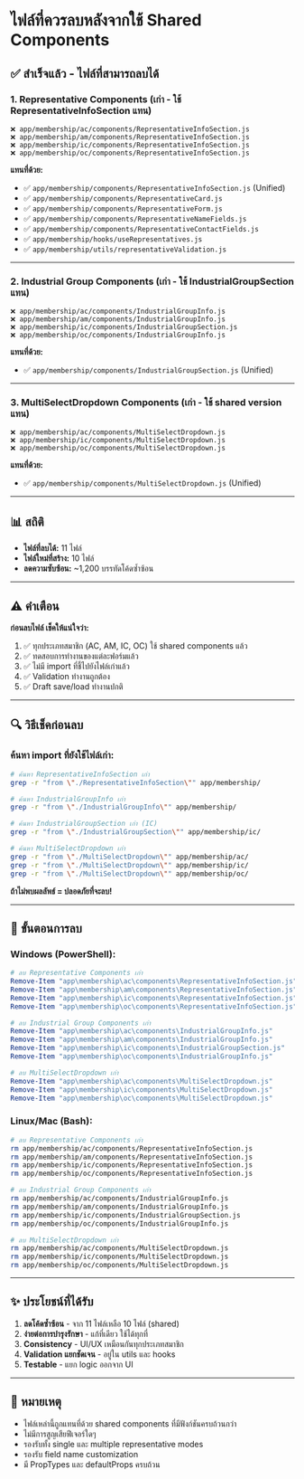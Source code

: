 # ไฟล์ที่ควรลบหลังจากใช้ Shared Components

## ✅ สำเร็จแล้ว - ไฟล์ที่สามารถลบได้

### 1. Representative Components (เก่า - ใช้ RepresentativeInfoSection แทน)

```
❌ app/membership/ac/components/RepresentativeInfoSection.js
❌ app/membership/am/components/RepresentativeInfoSection.js  
❌ app/membership/ic/components/RepresentativeInfoSection.js
❌ app/membership/oc/components/RepresentativeInfoSection.js
```

**แทนที่ด้วย:**
- ✅ `app/membership/components/RepresentativeInfoSection.js` (Unified)
- ✅ `app/membership/components/RepresentativeCard.js`
- ✅ `app/membership/components/RepresentativeForm.js`
- ✅ `app/membership/components/RepresentativeNameFields.js`
- ✅ `app/membership/components/RepresentativeContactFields.js`
- ✅ `app/membership/hooks/useRepresentatives.js`
- ✅ `app/membership/utils/representativeValidation.js`

---

### 2. Industrial Group Components (เก่า - ใช้ IndustrialGroupSection แทน)

```
❌ app/membership/ac/components/IndustrialGroupInfo.js
❌ app/membership/am/components/IndustrialGroupInfo.js
❌ app/membership/ic/components/IndustrialGroupSection.js
❌ app/membership/oc/components/IndustrialGroupInfo.js
```

**แทนที่ด้วย:**
- ✅ `app/membership/components/IndustrialGroupSection.js` (Unified)

---

### 3. MultiSelectDropdown Components (เก่า - ใช้ shared version แทน)

```
❌ app/membership/ac/components/MultiSelectDropdown.js
❌ app/membership/ic/components/MultiSelectDropdown.js
❌ app/membership/oc/components/MultiSelectDropdown.js
```

**แทนที่ด้วย:**
- ✅ `app/membership/components/MultiSelectDropdown.js` (Unified)

---

## 📊 สถิติ

- **ไฟล์ที่ลบได้:** 11 ไฟล์
- **ไฟล์ใหม่ที่สร้าง:** 10 ไฟล์
- **ลดความซับซ้อน:** ~1,200 บรรทัดโค้ดซ้ำซ้อน

---

## ⚠️ คำเตือน

**ก่อนลบไฟล์ เช็คให้แน่ใจว่า:**

1. ✅ ทุกประเภทสมาชิก (AC, AM, IC, OC) ใช้ shared components แล้ว
2. ✅ ทดสอบการทำงานของแต่ละฟอร์มแล้ว
3. ✅ ไม่มี import ที่ชี้ไปยังไฟล์เก่าแล้ว
4. ✅ Validation ทำงานถูกต้อง
5. ✅ Draft save/load ทำงานปกติ

---

## 🔍 วิธีเช็คก่อนลบ

### ค้นหา import ที่ยังใช้ไฟล์เก่า:

```bash
# ค้นหา RepresentativeInfoSection เก่า
grep -r "from \"./RepresentativeInfoSection\"" app/membership/

# ค้นหา IndustrialGroupInfo เก่า  
grep -r "from \"./IndustrialGroupInfo\"" app/membership/

# ค้นหา IndustrialGroupSection เก่า (IC)
grep -r "from \"./IndustrialGroupSection\"" app/membership/ic/

# ค้นหา MultiSelectDropdown เก่า
grep -r "from \"./MultiSelectDropdown\"" app/membership/ac/
grep -r "from \"./MultiSelectDropdown\"" app/membership/ic/
grep -r "from \"./MultiSelectDropdown\"" app/membership/oc/
```

**ถ้าไม่พบผลลัพธ์ = ปลอดภัยที่จะลบ!**

---

## 🚀 ขั้นตอนการลบ

### Windows (PowerShell):

```powershell
# ลบ Representative Components เก่า
Remove-Item "app\membership\ac\components\RepresentativeInfoSection.js"
Remove-Item "app\membership\am\components\RepresentativeInfoSection.js"
Remove-Item "app\membership\ic\components\RepresentativeInfoSection.js"
Remove-Item "app\membership\oc\components\RepresentativeInfoSection.js"

# ลบ Industrial Group Components เก่า
Remove-Item "app\membership\ac\components\IndustrialGroupInfo.js"
Remove-Item "app\membership\am\components\IndustrialGroupInfo.js"
Remove-Item "app\membership\ic\components\IndustrialGroupSection.js"
Remove-Item "app\membership\oc\components\IndustrialGroupInfo.js"

# ลบ MultiSelectDropdown เก่า
Remove-Item "app\membership\ac\components\MultiSelectDropdown.js"
Remove-Item "app\membership\ic\components\MultiSelectDropdown.js"
Remove-Item "app\membership\oc\components\MultiSelectDropdown.js"
```

### Linux/Mac (Bash):

```bash
# ลบ Representative Components เก่า
rm app/membership/ac/components/RepresentativeInfoSection.js
rm app/membership/am/components/RepresentativeInfoSection.js
rm app/membership/ic/components/RepresentativeInfoSection.js
rm app/membership/oc/components/RepresentativeInfoSection.js

# ลบ Industrial Group Components เก่า
rm app/membership/ac/components/IndustrialGroupInfo.js
rm app/membership/am/components/IndustrialGroupInfo.js
rm app/membership/ic/components/IndustrialGroupSection.js
rm app/membership/oc/components/IndustrialGroupInfo.js

# ลบ MultiSelectDropdown เก่า
rm app/membership/ac/components/MultiSelectDropdown.js
rm app/membership/ic/components/MultiSelectDropdown.js
rm app/membership/oc/components/MultiSelectDropdown.js
```

---

## ✨ ประโยชน์ที่ได้รับ

1. **ลดโค้ดซ้ำซ้อน** - จาก 11 ไฟล์เหลือ 10 ไฟล์ (shared)
2. **ง่ายต่อการบำรุงรักษา** - แก้ที่เดียว ใช้ได้ทุกที่
3. **Consistency** - UI/UX เหมือนกันทุกประเภทสมาชิก
4. **Validation แยกชัดเจน** - อยู่ใน utils และ hooks
5. **Testable** - แยก logic ออกจาก UI

---

## 📝 หมายเหตุ

- ไฟล์เหล่านี้ถูกแทนที่ด้วย shared components ที่มีฟังก์ชันครบถ้วนกว่า
- ไม่มีการสูญเสียฟีเจอร์ใดๆ
- รองรับทั้ง single และ multiple representative modes
- รองรับ field name customization
- มี PropTypes และ defaultProps ครบถ้วน
